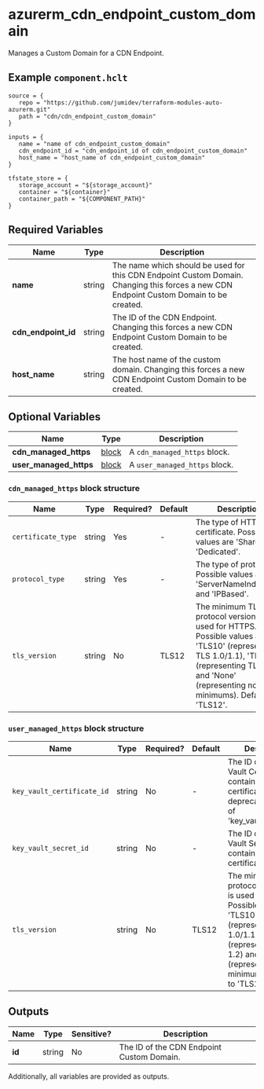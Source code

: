 # azurerm_cdn_endpoint_custom_domain

Manages a Custom Domain for a CDN Endpoint.

## Example `component.hclt`

```hcl
source = {
   repo = "https://github.com/jumidev/terraform-modules-auto-azurerm.git" 
   path = "cdn/cdn_endpoint_custom_domain" 
}

inputs = {
   name = "name of cdn_endpoint_custom_domain" 
   cdn_endpoint_id = "cdn_endpoint_id of cdn_endpoint_custom_domain" 
   host_name = "host_name of cdn_endpoint_custom_domain" 
}

tfstate_store = {
   storage_account = "${storage_account}" 
   container = "${container}" 
   container_path = "${COMPONENT_PATH}" 
}

```

## Required Variables

| Name | Type |  Description |
| ---- | --------- |  ----------- |
| **name** | string |  The name which should be used for this CDN Endpoint Custom Domain. Changing this forces a new CDN Endpoint Custom Domain to be created. | 
| **cdn_endpoint_id** | string |  The ID of the CDN Endpoint. Changing this forces a new CDN Endpoint Custom Domain to be created. | 
| **host_name** | string |  The host name of the custom domain. Changing this forces a new CDN Endpoint Custom Domain to be created. | 

## Optional Variables

| Name | Type |  Description |
| ---- | --------- |  ----------- |
| **cdn_managed_https** | [block](#cdn_managed_https-block-structure) |  A `cdn_managed_https` block. | 
| **user_managed_https** | [block](#user_managed_https-block-structure) |  A `user_managed_https` block. | 

### `cdn_managed_https` block structure

| Name | Type | Required? | Default | Description |
| ---- | ---- | --------- | ------- | ----------- |
| `certificate_type` | string | Yes | - | The type of HTTPS certificate. Possible values are 'Shared' and 'Dedicated'. |
| `protocol_type` | string | Yes | - | The type of protocol. Possible values are 'ServerNameIndication' and 'IPBased'. |
| `tls_version` | string | No | TLS12 | The minimum TLS protocol version that is used for HTTPS. Possible values are 'TLS10' (representing TLS 1.0/1.1), 'TLS12' (representing TLS 1.2) and 'None' (representing no minimums). Defaults to 'TLS12'. |

### `user_managed_https` block structure

| Name | Type | Required? | Default | Description |
| ---- | ---- | --------- | ------- | ----------- |
| `key_vault_certificate_id` | string | No | - | The ID of the Key Vault Certificate that contains the HTTPS certificate. This is deprecated in favor of 'key_vault_secret_id'. |
| `key_vault_secret_id` | string | No | - | The ID of the Key Vault Secret that contains the HTTPS certificate. |
| `tls_version` | string | No | TLS12 | The minimum TLS protocol version that is used for HTTPS. Possible values are 'TLS10' (representing TLS 1.0/1.1), 'TLS12' (representing TLS 1.2) and 'None' (representing no minimums). Defaults to 'TLS12'. |



## Outputs

| Name | Type | Sensitive? | Description |
| ---- | ---- | --------- | --------- |
| **id** | string | No  | The ID of the CDN Endpoint Custom Domain. | 

Additionally, all variables are provided as outputs.
